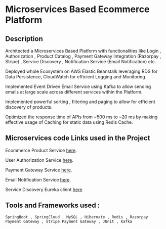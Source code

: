 # Microservices Based Ecommerce Platform

## Description
Architected a Microservices Based Platform with functionalities like Login , Authorization , Product Catalog , Payment Gateway Integration (Razorpay , Stripe) , Service Discovery , Notification Service (Email Notification) etc.

Deployed whole Ecosystem on AWS Elastic Beanstalk leveraging RDS for Data Persistence, CloudWatch for efficient Logging and Monitoring.

Implemented Event Driven Email Service using Kafka to allow sending emails at large scale across different services within the Platform.

Implemented powerful sorting , filtering and paging to allow for efficient discovery of products.

Optimized the response time of APIs from ~500 ms to ~20 ms by making effective usage of Caching for static data using Redis Cache.


## Microservices code Links used in the Project
Ecommerce Product Service [here](https://github.com/bharattanwar/EcomProductService).

User Authorization Service [here](https://github.com/bharattanwar/EcomUserAuthService).

Payment Gateway Service [here](https://github.com/bharattanwar/PaymentService).

Email Notification Service [here](https://github.com/bharattanwar/EmailService).

Service Discovery Eureka client [here](https://github.com/bharattanwar/ServiceDiscovery).

## Tools and Frameworks used :
    SpringBoot , SpringCloud , MySQL , Hibernate , Redis , Razorpay Payment Gateway , Stripe Payment Gateway , JUnit , Kafka 
